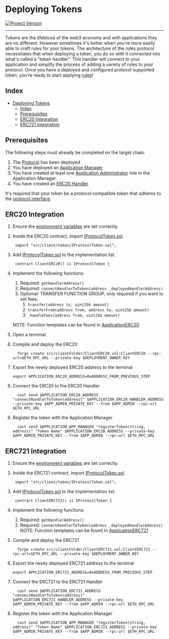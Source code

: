 # Deploying Tokens 
[![Project Version][version-image]][version-url]

---

Tokens are the lifeblood of the web3 economy and with applications they are no different. However sometimes it's better when you're more easily able to craft rules for your tokens. The architecture of the rules protocol necessitates that when deploying a token, you do so with it connected into what's called a "token handler". This handler will connect to your application and simplify the process of adding a variety of rules to your protocol. Once you have a deployed and configured protocol supported token, you're ready to start applying [rules](../rules/README.md)!

## Index

- [Deploying Tokens](#deploying-tokens)
  - [Index](#index)
  - [Prerequisites](#prerequisites)
  - [ERC20 Integration](#erc20-integration)
  - [ERC721 Integration](#erc721-integration)


## Prerequisites

The following steps must already be completed on the target chain:

1. The [Protocol](./DEPLOY-PROTOCOL.md) has been deployed
2. You have deployed an [Application Manager](./DEPLOY-APPMANAGER.md)
3. You have created at least one [Application Administrator](../permissions/ADMIN-ROLES.md) role in the Application Manager.
4. You have created an [ERC20 Handler](./DEPLOY-TOKEN-HANDLERS.md)

It's required that your token be a protocol compatible token that adheres to the [protocol interface](../../../src/client/token/IProtocolToken.sol). 


## ERC20 Integration

1. Ensure the [environment variables][environment-url] are set correctly. 

2. Inside the ERC20 contract, import [IProtocolToken.sol](../../../src/client/token/IProtocolToken.sol).
   ```
    import "src/client/token/IProtocolToken.sol";       
   ``` 
3. Add [IProtocolToken.sol](../../../src/client/token/IProtocolToken.sol) to the implementation list.
   ```
    contract ClientERC20() is IProtocolToken {       
   ``` 
4. Implement the following functions: 
   1. Required: ```getHandlerAddress()```
   2. Required: ```connectHandlerToToken(address _deployedHandlerAddress)```
   3. Optional: TRANSFER FUNCTION GROUP, only required if you want to set fees.
      1. ```transfer(address to, uint256 amount)```
      2. ```transferFrom(address from, address to, uint256 amount)```
      3. ```_handleFees(address from, uint256 amount)```
   
   NOTE: Function templates can be found in [ApplicationERC20](../../../src/example/ERC20/ApplicationERC20.sol)
5. Open a terminal
6. Compile and deploy the ERC20
   ```
     forge create src/clientFolder/ClientERC20.sol:ClientERC20 --rpc-url=$ETH_RPC_URL --private-key $DEPLOYMENT_OWNER_KEY
   ```
7. Export the newly deployed ERC20 address to the terminal
   ```
   export APPLICATION_ERC20_ADDRESS=0xADDRESS_FROM_PREVIOUS_STEP
   ```
8. Connect the ERC20 to the ERC20 Handler
   ```
     cast send $APPLICATION_ERC20_ADDRESS "connectHandlerToToken(address)" $APPLICATION_ERC20_HANDLER_ADDRESS --private-key $APP_ADMIN_PRIVATE_KEY --from $APP_ADMIN --rpc-url $ETH_RPC_URL
   ```
9. Register the token with the Application Manager
   ```
     cast send $APPLICATION_APP_MANAGER "registerToken(string, address)" "Token Name" $APPLICATION_ERC20_ADDRESS --private-key $APP_ADMIN_PRIVATE_KEY --from $APP_ADMIN --rpc-url $ETH_RPC_URL
   ```

## ERC721 Integration

1. Ensure the [environment variables][environment-url] are set correctly. 

2. Inside the ERC721 contract, import [IProtocolToken.sol](../../../src/client/token/IProtocolToken.sol).
   ```
    import "src/client/token/IProtocolToken.sol";       
   ``` 
3. Add [IProtocolToken.sol](../../../src/client/token/IProtocolToken.sol) to the implementation list.
   ```
    contract ClientERC721() is IProtocolToken {       
   ``` 
4. Implement the following functions: 
   1. Required: ```getHandlerAddress()```
   2. Required: ```connectHandlerToToken(address _deployedHandlerAddress)``` 
   NOTE: Function templates can be found in [ApplicationERC721](../../../src/example/ERC721/ApplicationERC721.sol)
5. Compile and deploy the ERC721
   ```
     forge create src/clientFolder/ClientERC721.sol:ClientERC721 --rpc-url=$ETH_RPC_URL --private-key $DEPLOYMENT_OWNER_KEY
   ```
6. Export the newly deployed ERC721 address to the terminal
   ```
   export APPLICATION_ERC721_ADDRESS=0xADDRESS_FROM_PREVIOUS_STEP
   ```
7. Connect the ERC721 to the ERC721 Handler
   ```
     cast send $APPLICATION_ERC721_ADDRESS "connectHandlerToToken(address)" $APPLICATION_ERC721_HANDLER_ADDRESS --private-key $APP_ADMIN_PRIVATE_KEY --from $APP_ADMIN --rpc-url $ETH_RPC_URL
   ```
8. Register the token with the Application Manager
   ```
     cast send $APPLICATION_APP_MANAGER "registerToken(string, address)" "Token Name" $APPLICATION_ERC721_ADDRESS --private-key $APP_ADMIN_PRIVATE_KEY --from $APP_ADMIN --rpc-url $ETH_RPC_URL
   ```

<!-- These are the body links -->
[ERC721-url]: https://eips.ethereum.org/EIPS/eip-721
[environment-url]: ./SET-ENVIRONMENT.md
[customizations-url]: ../rules/CUSTOMIZATIONS.md

<!-- These are the header links -->
[version-image]: https://img.shields.io/badge/Version-1.3.1-brightgreen?style=for-the-badge&logo=appveyor
[version-url]: https://github.com/thrackle-io/rules-engine